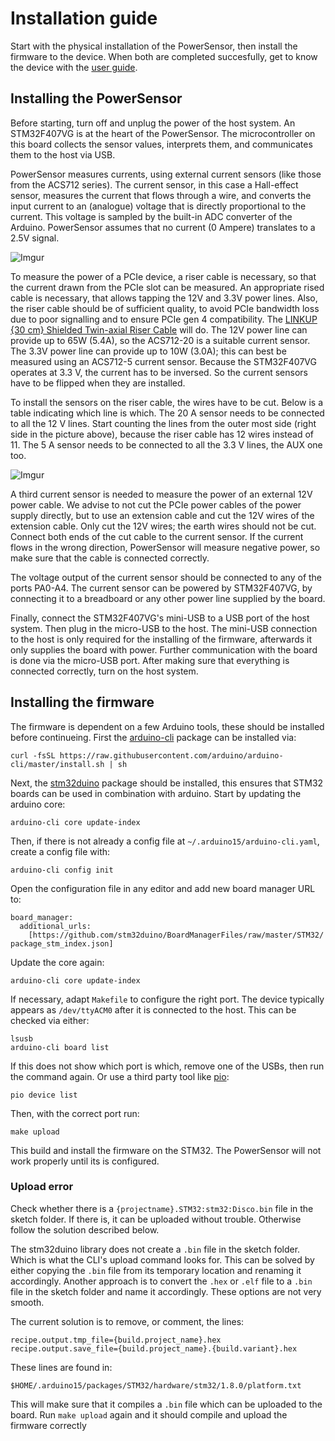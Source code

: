 # Installation guide
Start with the physical installation of the PowerSensor, then install the firmware to the device. When both are completed succesfully, get to know the device with the [user guide](USERGUIDE.md).

## Installing the PowerSensor
Before starting, turn off and unplug the power of the host system.  An STM32F407VG is at the heart of the PowerSensor.  The microcontroller on this board collects the sensor values, interprets them, and communicates them to the host via USB. 

PowerSensor measures currents, using external current sensors (like those from the ACS712 series).  The current sensor, in this case a Hall-effect sensor, measures the current that flows through a wire, and converts the input current to an (analogue) voltage that is directly proportional to the current.  This voltage is sampled by the built-in ADC converter of the Arduino.  PowerSensor assumes that no current (0 Ampere) translates to a 2.5V signal.

![Imgur](https://i.imgur.com/K1WXNHY.jpg)

To measure the power of a PCIe device, a riser cable is necessary, so that the current drawn from the PCIe slot can be measured.  An appropriate rised cable is necessary, that allows tapping the 12V and 3.3V power lines.  Also, the riser cable should be of sufficient quality, to avoid PCIe bandwidth loss due to poor signalling and to ensure PCIe gen 4 compatibility.  The [LINKUP {30 cm} Shielded Twin-axial Riser Cable](https://linkup.one/linkup-30-cm-pcie-4-0-3-0-16x-extreme-shielded-twin-axial-riser-cable-port-extension-pcie-card-90-degree-socket/) will do.  The 12V power line can provide up to 65W (5.4A), so the ACS712-20 is a suitable current sensor.  The 3.3V power line can provide up to 10W (3.0A); this can best be measured using an ACS712-5 current sensor. Because the STM32F407VG operates at 3.3 V, the current has to be inversed. So the current sensors have to be flipped when they are installed.

To install the sensors on the riser cable, the wires have to be cut. Below is a table indicating which line is which. The 20 A sensor needs to be connected to all the 12 V lines. Start counting the lines from the outer most side (right side in the picture above), because the riser cable has 12 wires instead of 11. The 5 A sensor needs to be connected to all the 3.3 V lines, the AUX one too.

![Imgur](https://i.imgur.com/dfpgjxF.png)

A third current sensor is needed to measure the power of an external 12V power cable.  We advise to not cut the PCIe power cables of the power supply directly, but to use an extension cable and cut the 12V wires of the extension cable.  Only cut the 12V wires; the earth wires should not be cut.  Connect both ends of the cut cable to the current sensor.  If the current flows in the wrong direction, PowerSensor will measure negative power, so make sure that the cable is connected correctly.

The voltage output of the current sensor should be connected to any of the ports PA0-A4. The current sensor can be powered by STM32F407VG, by connecting it to a breadboard or any other power line supplied by the board.

Finally, connect the STM32F407VG's mini-USB to a USB port of the host system. Then plug in the micro-USB to the host. The mini-USB connection to the host is only required for the installing of the firmware, afterwards it only supplies the board with power. Further communication with the board is done via the micro-USB port. After making sure that everything is connected correctly, turn on the host system.

## Installing the firmware
The firmware is dependent on a few Arduino tools, these should be installed before continueing. First the [arduino-cli](https://github.com/arduino/arduino-cli) package can be installed via:
    
    curl -fsSL https://raw.githubusercontent.com/arduino/arduino-cli/master/install.sh | sh

Next, the [stm32duino](https://github.com/stm32duino/Arduino_Core_STM32) package should be installed, this ensures that STM32 boards can be used in combination with arduino. Start by updating the arduino core:

    arduino-cli core update-index

Then, if there is not already a config file at `~/.arduino15/arduino-cli.yaml`, create a config file with:

    arduino-cli config init

Open the configuration file in any editor and add new board manager URL to:

    board_manager:
      additional_urls:
        [https://github.com/stm32duino/BoardManagerFiles/raw/master/STM32/ package_stm_index.json]

Update the core again:

    arduino-cli core update-index

If necessary, adapt `Makefile` to configure the right port.  The device typically appears as `/dev/ttyACM0` after it is connected to the host. This can be checked via either:

    lsusb
    arduino-cli board list

If this does not show which port is which, remove one of the USBs, then run the command again. Or use a third party tool like [pio](https://platformio.org/install/cli):

    pio device list

Then, with the correct port run: 

    make upload 

This build and install the firmware on the STM32.  The PowerSensor will not work properly until its is configured.

### Upload error
Check whether there is a `{projectname}.STM32:stm32:Disco.bin` file in the sketch folder. If there is, it can be uploaded without trouble. Otherwise follow the solution described below.

The stm32duino library does not create a `.bin` file in the sketch folder. Which is what the CLI's upload command looks for. This can be solved by either copying the `.bin` file from its temporary location and renaming it accordingly. Another approach is to convert the `.hex` or `.elf` file to a `.bin` file in the sketch folder and name it accordingly. These options are not very smooth.

The current solution is to remove, or comment, the lines:

	recipe.output.tmp_file={build.project_name}.hex
	recipe.output.save_file={build.project_name}.{build.variant}.hex

These lines are found in:

	$HOME/.arduino15/packages/STM32/hardware/stm32/1.8.0/platform.txt

This will make sure that it compiles a `.bin` file which can be uploaded to the board. Run `make upload` again and it should compile and upload the firmware correctly
